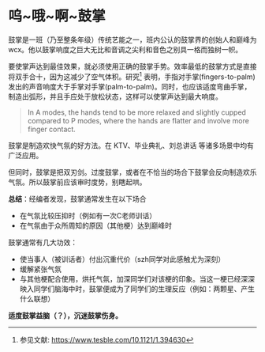# 呜~哦~啊~鼓掌

鼓掌是一班（乃至整条年级）传统艺能之一，班内公认的鼓掌界的创始人和巅峰为 wcx。他以鼓掌响度之巨大无比和音调之尖利和音色之别具一格而独树一帜。

要使掌声达到最佳效果，就必须使用正确的鼓掌手势。效率最低的鼓掌方式是直接将双手合十，因为这减少了空气体积。研究[^1] 表明，手指对手掌(fingers-to-palm)发出的声音响度大于手掌对手掌(palm-to-palm)。同时，也应该适度弯曲手掌，制造出弧形，并且手应处于放松状态，这样可以使掌声达到最大响度。

> In A modes, the hands tend to be more relaxed and slightly cupped compared to P modes, where the hands are flatter and involve more finger contact.

鼓掌是制造欢快气氛的好方法。在 KTV、毕业典礼、刘总讲话 等诸多场景中均有广泛应用。

但同时，鼓掌是把双刃剑。过度鼓掌，或者在不恰当的场合下鼓掌会反向制造欢乐气氛。所以鼓掌前应该审时度势，别瞎起哄。

**总结**：经编者发现，鼓掌通常发生在以下场合
- 在气氛比较压抑时（例如有一次C老师训话）
- 在气氛由于众所周知的原因（其他梗）达到巅峰时
  
鼓掌通常有几大功效：
- 使当事人（被训话者）付出沉重代价（szh同学对此感触尤为深刻）
- 缓解紧张气氛
- 与其他梗配合使用，烘托气氛，加深同学们对该梗的印象。当这一梗已经深深映入同学们脑海中时，鼓掌便成为了同学们的生理反应（例如：两颗星、产生什么联想）

**适度鼓掌益脑（？），沉迷鼓掌伤身。**

[^1]: 参见文献: https://www.tesble.com/10.1121/1.394630
